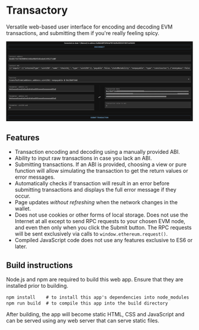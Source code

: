 # Transactory

Versatile web-based user interface for encoding and decoding EVM transactions, and submitting them if you're really feeling spicy.

![Screenshot](./screenshots/main.png)

## Features

* Transaction encoding and decoding using a manually provided ABI.
* Ability to input raw transactions in case you lack an ABI.
* Submitting transactions. If an ABI is provided, choosing a view or pure function will allow simulating the transaction to get the return values or error messages.
* Automatically checks if transaction will result in an error before submitting transactions and displays the full error message if they occur.
* Page updates *without refreshing* when the network changes in the wallet.
* Does not use cookies or other forms of local storage. Does not use the Internet at all except to send RPC requests to your chosen EVM node, and even then only when you click the Submit button. The RPC requests will be sent exclusively via calls to `window.ethereum.request()`.
* Compiled JavaScript code does not use any features exclusive to ES6 or later.

## Build instructions

Node.js and npm are required to build this web app. Ensure that they are installed prior to building.

```
npm install    # to install this app's dependencies into node_modules
npm run build  # to compile this app into the build directory
```

After building, the app will become static HTML, CSS and JavaScript and can be served using any web server that can serve static files.
